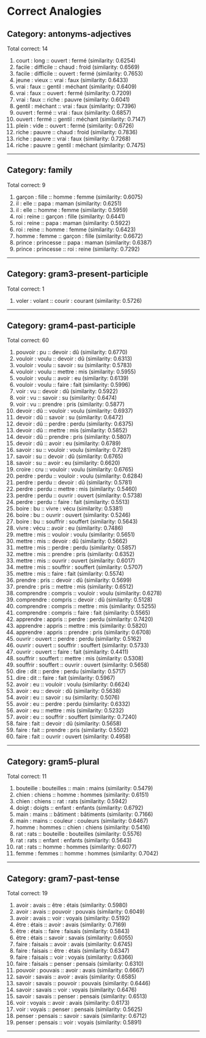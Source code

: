 # Correct Analogies

## Category: antonyms-adjectives
Total correct: 14

1. court : long :: ouvert : fermé (similarity: 0.6254)
2. facile : difficile :: chaud : froid (similarity: 0.6569)
3. facile : difficile :: ouvert : fermé (similarity: 0.7653)
4. jeune : vieux :: vrai : faux (similarity: 0.6433)
5. vrai : faux :: gentil : méchant (similarity: 0.6409)
6. vrai : faux :: ouvert : fermé (similarity: 0.7209)
7. vrai : faux :: riche : pauvre (similarity: 0.6041)
8. gentil : méchant :: vrai : faux (similarity: 0.7396)
9. ouvert : fermé :: vrai : faux (similarity: 0.6857)
10. ouvert : fermé :: gentil : méchant (similarity: 0.7147)
11. plein : vide :: ouvert : fermé (similarity: 0.6726)
12. riche : pauvre :: chaud : froid (similarity: 0.7836)
13. riche : pauvre :: vrai : faux (similarity: 0.7268)
14. riche : pauvre :: gentil : méchant (similarity: 0.7475)

--------------------------------------------------

## Category: family
Total correct: 9

1. garçon : fille :: homme : femme (similarity: 0.6075)
2. il : elle :: papa : maman (similarity: 0.6251)
3. il : elle :: homme : femme (similarity: 0.5959)
4. roi : reine :: garçon : fille (similarity: 0.6441)
5. roi : reine :: papa : maman (similarity: 0.5922)
6. roi : reine :: homme : femme (similarity: 0.6423)
7. homme : femme :: garçon : fille (similarity: 0.6672)
8. prince : princesse :: papa : maman (similarity: 0.6387)
9. prince : princesse :: roi : reine (similarity: 0.7292)

--------------------------------------------------

## Category: gram3-present-participle
Total correct: 1

1. voler : volant :: courir : courant (similarity: 0.5726)

--------------------------------------------------

## Category: gram4-past-participle
Total correct: 60

1. pouvoir : pu :: devoir : dû (similarity: 0.6770)
2. vouloir : voulu :: devoir : dû (similarity: 0.6313)
3. vouloir : voulu :: savoir : su (similarity: 0.5783)
4. vouloir : voulu :: mettre : mis (similarity: 0.5955)
5. vouloir : voulu :: avoir : eu (similarity: 0.6139)
6. vouloir : voulu :: faire : fait (similarity: 0.5996)
7. voir : vu :: devoir : dû (similarity: 0.5922)
8. voir : vu :: savoir : su (similarity: 0.6474)
9. voir : vu :: prendre : pris (similarity: 0.5877)
10. devoir : dû :: vouloir : voulu (similarity: 0.6937)
11. devoir : dû :: savoir : su (similarity: 0.6472)
12. devoir : dû :: perdre : perdu (similarity: 0.6375)
13. devoir : dû :: mettre : mis (similarity: 0.5852)
14. devoir : dû :: prendre : pris (similarity: 0.5807)
15. devoir : dû :: avoir : eu (similarity: 0.6789)
16. savoir : su :: vouloir : voulu (similarity: 0.7281)
17. savoir : su :: devoir : dû (similarity: 0.6765)
18. savoir : su :: avoir : eu (similarity: 0.6620)
19. croire : cru :: vouloir : voulu (similarity: 0.6765)
20. perdre : perdu :: vouloir : voulu (similarity: 0.6284)
21. perdre : perdu :: devoir : dû (similarity: 0.5781)
22. perdre : perdu :: mettre : mis (similarity: 0.5460)
23. perdre : perdu :: ouvrir : ouvert (similarity: 0.5738)
24. perdre : perdu :: faire : fait (similarity: 0.5513)
25. boire : bu :: vivre : vécu (similarity: 0.5381)
26. boire : bu :: ouvrir : ouvert (similarity: 0.5246)
27. boire : bu :: souffrir : souffert (similarity: 0.5643)
28. vivre : vécu :: avoir : eu (similarity: 0.7486)
29. mettre : mis :: vouloir : voulu (similarity: 0.5651)
30. mettre : mis :: devoir : dû (similarity: 0.5662)
31. mettre : mis :: perdre : perdu (similarity: 0.5857)
32. mettre : mis :: prendre : pris (similarity: 0.6352)
33. mettre : mis :: ouvrir : ouvert (similarity: 0.6017)
34. mettre : mis :: souffrir : souffert (similarity: 0.5707)
35. mettre : mis :: faire : fait (similarity: 0.5574)
36. prendre : pris :: devoir : dû (similarity: 0.5699)
37. prendre : pris :: mettre : mis (similarity: 0.6512)
38. comprendre : compris :: vouloir : voulu (similarity: 0.6278)
39. comprendre : compris :: devoir : dû (similarity: 0.5128)
40. comprendre : compris :: mettre : mis (similarity: 0.5255)
41. comprendre : compris :: faire : fait (similarity: 0.5565)
42. apprendre : appris :: perdre : perdu (similarity: 0.7420)
43. apprendre : appris :: mettre : mis (similarity: 0.5820)
44. apprendre : appris :: prendre : pris (similarity: 0.6708)
45. ouvrir : ouvert :: perdre : perdu (similarity: 0.5162)
46. ouvrir : ouvert :: souffrir : souffert (similarity: 0.5733)
47. ouvrir : ouvert :: faire : fait (similarity: 0.4411)
48. souffrir : souffert :: mettre : mis (similarity: 0.5308)
49. souffrir : souffert :: ouvrir : ouvert (similarity: 0.5658)
50. dire : dit :: perdre : perdu (similarity: 0.5717)
51. dire : dit :: faire : fait (similarity: 0.5967)
52. avoir : eu :: vouloir : voulu (similarity: 0.6624)
53. avoir : eu :: devoir : dû (similarity: 0.5638)
54. avoir : eu :: savoir : su (similarity: 0.5076)
55. avoir : eu :: perdre : perdu (similarity: 0.6332)
56. avoir : eu :: mettre : mis (similarity: 0.5232)
57. avoir : eu :: souffrir : souffert (similarity: 0.7240)
58. faire : fait :: devoir : dû (similarity: 0.5658)
59. faire : fait :: prendre : pris (similarity: 0.5502)
60. faire : fait :: ouvrir : ouvert (similarity: 0.4958)

--------------------------------------------------

## Category: gram5-plural
Total correct: 11

1. bouteille : bouteilles :: main : mains (similarity: 0.5479)
2. chien : chiens :: homme : hommes (similarity: 0.6151)
3. chien : chiens :: rat : rats (similarity: 0.5942)
4. doigt : doigts :: enfant : enfants (similarity: 0.6792)
5. main : mains :: bâtiment : bâtiments (similarity: 0.7166)
6. main : mains :: couleur : couleurs (similarity: 0.6467)
7. homme : hommes :: chien : chiens (similarity: 0.5416)
8. rat : rats :: bouteille : bouteilles (similarity: 0.5576)
9. rat : rats :: enfant : enfants (similarity: 0.5643)
10. rat : rats :: homme : hommes (similarity: 0.6077)
11. femme : femmes :: homme : hommes (similarity: 0.7042)

--------------------------------------------------

## Category: gram7-past-tense
Total correct: 19

1. avoir : avais :: être : étais (similarity: 0.5980)
2. avoir : avais :: pouvoir : pouvais (similarity: 0.6049)
3. avoir : avais :: voir : voyais (similarity: 0.5192)
4. être : étais :: avoir : avais (similarity: 0.7169)
5. être : étais :: faire : faisais (similarity: 0.5843)
6. être : étais :: savoir : savais (similarity: 0.6055)
7. faire : faisais :: avoir : avais (similarity: 0.6745)
8. faire : faisais :: être : étais (similarity: 0.6347)
9. faire : faisais :: voir : voyais (similarity: 0.6366)
10. faire : faisais :: penser : pensais (similarity: 0.6310)
11. pouvoir : pouvais :: avoir : avais (similarity: 0.6667)
12. savoir : savais :: avoir : avais (similarity: 0.6585)
13. savoir : savais :: pouvoir : pouvais (similarity: 0.6446)
14. savoir : savais :: voir : voyais (similarity: 0.6476)
15. savoir : savais :: penser : pensais (similarity: 0.6513)
16. voir : voyais :: avoir : avais (similarity: 0.6173)
17. voir : voyais :: penser : pensais (similarity: 0.5625)
18. penser : pensais :: savoir : savais (similarity: 0.6712)
19. penser : pensais :: voir : voyais (similarity: 0.5891)

--------------------------------------------------

